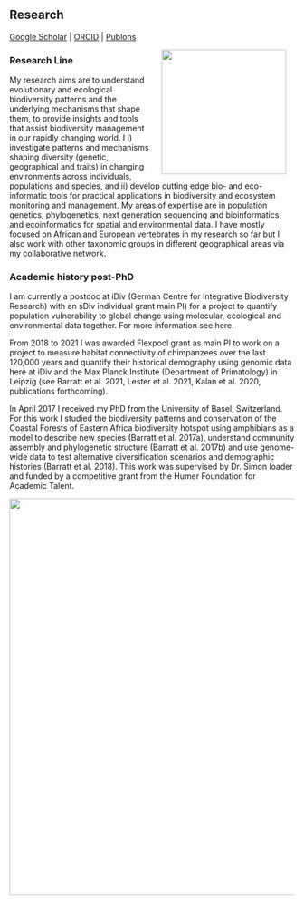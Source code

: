 ## Research
[Google Scholar](https://scholar.google.com/citations?user=9Qx6KAIAAAAJ&hl=en)  \|  [ORCID](https://orcid.org/0000-0003-3267-8855)  \|  [Publons](https://publons.com/researcher/1351958/christopher-david-barratt/)

<img style="padding: 0 15px; float: right;" src="https://cd-barratt.github.io/Chris.png"  align="right" width="220">

### Research Line
My research aims are to understand evolutionary and ecological biodiversity patterns and the underlying mechanisms that shape them, to provide insights and tools that assist biodiversity management in our rapidly changing world. I i) investigate patterns and mechanisms shaping diversity (genetic, geographical and traits) in changing environments across individuals, populations and species, and ii) develop cutting edge bio- and eco-informatic tools for practical applications in biodiversity and ecosystem monitoring and management. My areas of expertise are in population genetics, phylogenetics, next generation sequencing and bioinformatics, and ecoinformatics for spatial and environmental data. I have mostly focused on African and European vertebrates in my research so far but I also work with other taxonomic groups in different geographical areas via my collaborative network.


### Academic history post-PhD
I am currently a postdoc at iDiv (German Centre for Integrative Biodiversity Research) with an sDiv individual grant main PI) for a project to quantify population vulnerability to global change using molecular, ecological and environmental data together. For more information see here.

From 2018 to 2021 I was awarded Flexpool grant as main PI to work on a project to measure habitat connectivity of chimpanzees over the last 120,000 years and quantify their historical demography using genomic data here at iDiv and the Max Planck Institute (Department of Primatology) in Leipzig (see Barratt et al. 2021, Lester et al. 2021, Kalan et al. 2020, publications forthcoming).

In April 2017 I received my PhD from the University of Basel, Switzerland. For this work I studied the biodiversity patterns and conservation of the Coastal Forests of Eastern Africa biodiversity hotspot using amphibians as a model to describe new species (Barratt et al. 2017a), understand community assembly and phylogenetic structure (Barratt et al. 2017b) and use genome-wide data to test alternative diversification scenarios and demographic histories (Barratt et al. 2018). This work was supervised by Dr. Simon loader and funded by a competitive grant from the Humer Foundation for Academic Talent.



<img src="https://cd-barratt.github.io/PICT1632.JPG"  align="center" width="700">
